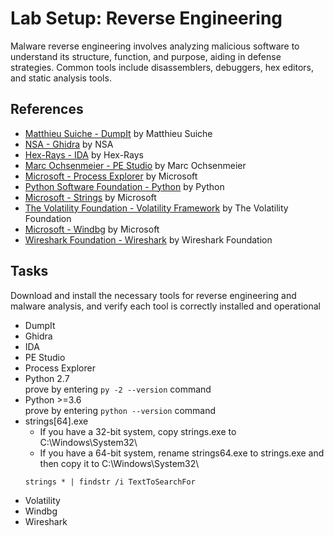 # Lab Setup: Reverse Engineering
Malware reverse engineering involves analyzing malicious software to understand its structure, function, and purpose, aiding in defense strategies. Common tools include disassemblers, debuggers, hex editors, and static analysis tools.


## References
- [Matthieu Suiche - DumpIt](https://storage.googleapis.com/cyber-platform-prod.appspot.com/tools/DumpIt.exe) by Matthieu Suiche
- [NSA - Ghidra](https://ghidra-sre.org/) by NSA
- [Hex-Rays - IDA](https://www.hex-rays.com/products/ida/index.shtml) by Hex-Rays
- [Marc Ochsenmeier - PE Studio](https://www.winitor.com/) by Marc Ochsenmeier
- [Microsoft - Process Explorer](https://docs.microsoft.com/en-us/sysinternals/downloads/process-explorer) by Microsoft
- [Python Software Foundation - Python](https://www.python.org/) by Python
- [Microsoft - Strings](https://docs.microsoft.com/en-us/sysinternals/downloads/strings) by Microsoft
- [The Volatility Foundation - Volatility Framework](https://www.volatilityfoundation.org/) by The Volatility Foundation
- [Microsoft - Windbg](https://docs.microsoft.com/en-us/windows-hardware/drivers/debugger/) by Microsoft
- [Wireshark Foundation - Wireshark](https://www.wireshark.org/) by Wireshark Foundation

## Tasks
Download and install the necessary tools for reverse engineering and malware analysis, and verify each tool is correctly installed and operational
- DumpIt
- Ghidra
- IDA
- PE Studio
- Process Explorer
- Python 2.7 <br/>
  prove by entering `py -2 --version` command
- Python >=3.6 <br/>
  prove by entering `python --version` command
- strings[64].exe <br/>
  - If you have a 32-bit system, copy strings.exe to C:\Windows\System32\
  - If you have a 64-bit system, rename strings64.exe to strings.exe and then copy it to C:\Windows\System32\
  ```
  strings * | findstr /i TextToSearchFor
  ```
- Volatility
- Windbg
- Wireshark
